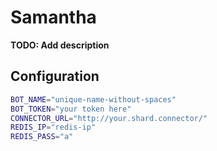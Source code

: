 # Samantha

**TODO: Add description**

## Configuration

```Bash
BOT_NAME="unique-name-without-spaces"
BOT_TOKEN="your token here"
CONNECTOR_URL="http://your.shard.connector/"
REDIS_IP="redis-ip"
REDIS_PASS="a"
```
